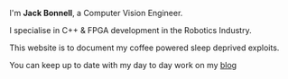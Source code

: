 ---
---

I'm **Jack Bonnell**, a Computer Vision Engineer.

I specialise in C++ & FPGA development in the Robotics Industry.

This website is to document my coffee powered sleep deprived exploits.

You can keep up to date with my day to day work on my [blog]

[projects]: /projects
[resume]: https://resume.io/r/cdv5HCyfm
[@JackBonnell2]: https://twitter.com/jackbonnell2
[email]: mailto:jack.bonnell@hotmail.co.uk
[blog]: /blog